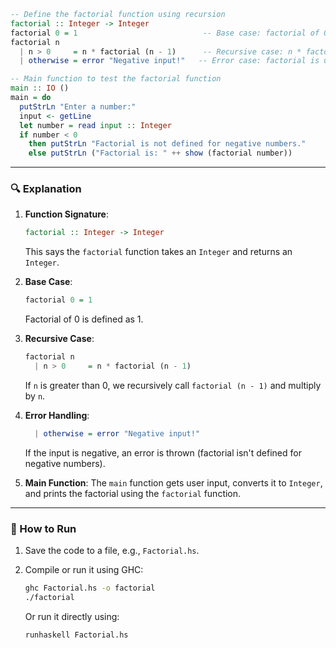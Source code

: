 ```haskell
-- Define the factorial function using recursion
factorial :: Integer -> Integer
factorial 0 = 1                            -- Base case: factorial of 0 is 1
factorial n
  | n > 0     = n * factorial (n - 1)      -- Recursive case: n * factorial(n - 1)
  | otherwise = error "Negative input!"   -- Error case: factorial is undefined for negative numbers

-- Main function to test the factorial function
main :: IO ()
main = do
  putStrLn "Enter a number:"
  input <- getLine
  let number = read input :: Integer
  if number < 0
    then putStrLn "Factorial is not defined for negative numbers."
    else putStrLn ("Factorial is: " ++ show (factorial number))
```

---

### 🔍 Explanation

1. **Function Signature**:

   ```haskell
   factorial :: Integer -> Integer
   ```

   This says the `factorial` function takes an `Integer` and returns an `Integer`.

2. **Base Case**:

   ```haskell
   factorial 0 = 1
   ```

   Factorial of 0 is defined as 1.

3. **Recursive Case**:

   ```haskell
   factorial n
     | n > 0     = n * factorial (n - 1)
   ```

   If `n` is greater than 0, we recursively call `factorial (n - 1)` and multiply by `n`.

4. **Error Handling**:

   ```haskell
     | otherwise = error "Negative input!"
   ```

   If the input is negative, an error is thrown (factorial isn't defined for negative numbers).

5. **Main Function**:
   The `main` function gets user input, converts it to `Integer`, and prints the factorial using the `factorial` function.

---

### 🧪 How to Run

1. Save the code to a file, e.g., `Factorial.hs`.
2. Compile or run it using GHC:

   ```bash
   ghc Factorial.hs -o factorial
   ./factorial
   ```

   Or run it directly using:

   ```bash
   runhaskell Factorial.hs
   ```
